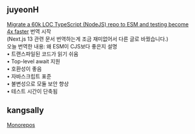 <h2>juyeonH</h2><a href="https://www.notion.so/study66/Migrate-a-60k-LOC-TypeScript-NodeJS-repo-to-ESM-and-testing-become-4x-faster-3862d9177a6c4f9b80b3456782ae4f71#f0800c7b912e40be9a97e373348fae34">Migrate a 60k LOC TypeScript (NodeJS) repo to ESM and testing become 4x faster</a> 번역 시작<br>(Next.js 13 관련 문서 번역하는게 조금 재미없어서 다른 글로 바꿨습니다.)<br>오늘 번역한 내용: 왜 ESM이 CJS보다 좋은지 설명<br>• 트랜스파일된 코드가 읽기 쉬움<br>• Top-level await 지원<br>• 호환성이 좋음<br>• 자바스크립트 표준<br>• 불변성으로 모듈 보안 향상<br>• 테스트 시간이 단축됨<h2>kangsally</h2><a href="https://www.notion.so/study66/Monorepos-1fceae76c1004783bf7fb23f9a26c548#9e3082f0b2e5411d8751dcdd8ebc4614">Monorepos</a>
